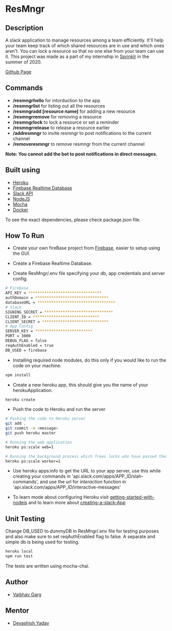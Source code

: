 # ResMngr

## Description

A slack application to manage resources among a team efficiently. It'll help your team keep track of which shared resources are in use and which ones aren't. You can lock a resource so that no one else from your team can use it. This project was made as a part of my internship in [Sprinklr](https://www.sprinklr.com/) in the summer of 2020.

[Github Page](https://vaibhav-2303.github.io/ResMngr/)

## Commands

* **/resmngrhello** for intorduction to the app
* **/resmngrlist** for listing out all the resources
* **/resmngradd [resource name]** for adding a new resource
* **/resmngrremove** for removing a resource
* **/resmngrlock** to lock a resource or set a reminder
* **/resmngrrelease** to release a resource earlier
* **/addresmngr** to invite resmngr to post notifications to the current channel
* **/removeresmngr** to remove resmngr from the current channel

**Note: You cannot add the bot to post notifications in direct messages.**

## Built using

* [Heroku](https://www.heroku.com/home)
* [Firebase Realtime Database](https://firebase.google.com/docs/database)
* [Slack API](https://api.slack.com)
* [NodeJS](https://nodejs.org/)
* [Mocha](https://mochajs.org/)
* [Docker](https://www.docker.com/)

To see the exact dependencies, please check package.json file.

## How To Run

* Create your own fireBase project from [Firebase](https://console.firebase.google.com), easier to setup using the GUI.

* Create a Firebase Realtime Database.

* Create ResMngr/.env file specifying your db, app credentials and server config.

```bash
# Firebase
API_KEY = ********************************
authDomain = ********************************
databaseURL = **********************************
# Slack
SIGNING_SECRET = ******************************
CLIENT_ID = *****************************
CLIENT_SECRET = *****************************
# App Config
SERVER_KEY = *************************
PORT = 3000
DEBUG_FLAG = false
reqAuthEnabled = true
DB_USED = firebase
```

* Installing required node modules, do this only if you would like to run the code on your machine.

```bash
npm install
```

* Create a new heroku app, this should give you the name of your herokuApplication.

```bash
heroku create
```

* Push the code to Heroku and run the server

```bash
# Pushing the code to Heroku server
git add .
git commit -m <message>
git push heroku master

# Running the web application
heroku ps:scale web=1

# Running the background process which frees locks who have passed their duration time
heroku ps:scale worker=1
```

* Use heroku apps:info to get the URL to your app server, use this while creating your commands in 'api.slack.com/apps/APP_ID/slah-commands', and use the url for *interaction* function in 'api.slack.com/apps/APP_ID/interactive-messages'

* To learn mode about configuring Heroku visit [getting-started-with-nodejs](https://devcenter.heroku.com/articles/getting-started-with-nodejs) and to learn more about [creating-a-slack-App](https://api.slack.com/start)

## Unit Testing

Change DB_USED to dummyDB in ResMngr/.env file for testing purposes and also make sure to set reqAuthEnabled flag to false. A separate and simple db is being used for testing.

```bash
heroku local
npm run test
```

The tests are written using mocha-chai.

## Author

* [Vaibhav Garg](https://github.com/VAIBHAV-2303)

## Mentor

* [Devashish Yadav](https://github.com/yadavdev)
